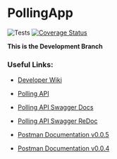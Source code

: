 # PollingApp 

![Tests](https://github.com/mike-pisman/PollingAPI/actions/workflows/tests.yaml/badge.svg?branch=Development)
[![Coverage Status](https://coveralls.io/repos/github/unipoll/API/badge.svg?branch=development)](https://coveralls.io/github/unipoll/API?branch=development)

**This is the Development Branch**

### Useful Links:

- [Developer Wiki](https://github.com/mike-pisman/PollingAPI/wiki) 

- [Polling API](https://polling.website/)

- [Polling API Swagger Docs](https://polling.website/docs)

- [Polling API Swagger ReDoc](https://polling.website/redoc)

- [Postman Documentation v0.0.5](https://documenter.getpostman.com/view/19614303/2s8Z6vZEBr)

- [Postman Documentation v0.0.4](https://documenter.getpostman.com/view/19614303/2s8Z6sbvxz)

